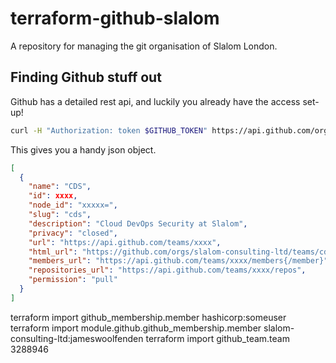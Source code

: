 # terraform-github-slalom

A repository for managing the git organisation of Slalom London.

## Finding Github stuff out

Github has a detailed rest api, and luckily you already have the access set-up!

```bash
curl -H "Authorization: token $GITHUB_TOKEN" https://api.github.com/orgs/$GITHUB_ORGANISATION/teams
```


This gives you a handy json object.

```json
[
  {
    "name": "CDS",
    "id": xxxx,
    "node_id": "xxxxx=",
    "slug": "cds",
    "description": "Cloud DevOps Security at Slalom",
    "privacy": "closed",
    "url": "https://api.github.com/teams/xxxx",
    "html_url": "https://github.com/orgs/slalom-consulting-ltd/teams/cds",
    "members_url": "https://api.github.com/teams/xxxx/members{/member}",
    "repositories_url": "https://api.github.com/teams/xxxx/repos",
    "permission": "pull"
  }
]
```

terraform import github_membership.member hashicorp:someuser
terraform import module.github.github_membership.member slalom-consulting-ltd:jameswoolfenden
 terraform import github_team.team  3288946